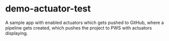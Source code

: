 # demo-actuator-test

A sample app with enabled actuators which gets pushed to GitHub, where a pipeline gets created, which pushes the project to PWS with actuators displaying.
